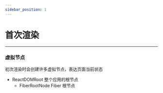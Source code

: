 ```yaml
---
sidebar_position: 1
---
```


# 首次渲染

---

### 虚拟节点

初次渲染时会创建许多虚拟节点，表达页面当前状态

- ReactDOMRoot 整个应用的根节点
  - FiberRootNode Fiber 根节点
